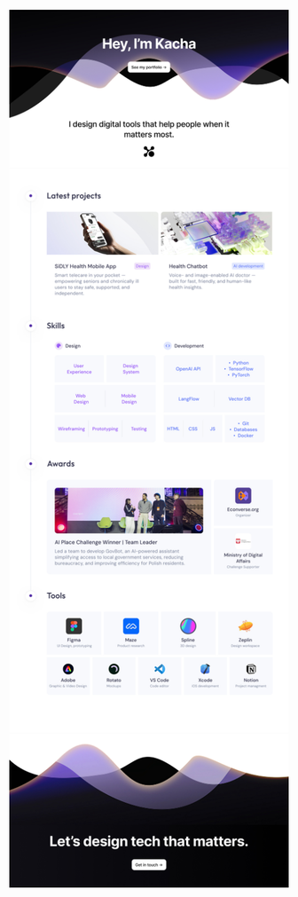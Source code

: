 [![Kacha Banner](top.jpg)](https://www.kachastepien.com)
![Kacha Banner](contents_github.jpg)
[![Kacha Banner](down.jpg)](https://www.kachastepien.com/contact)



